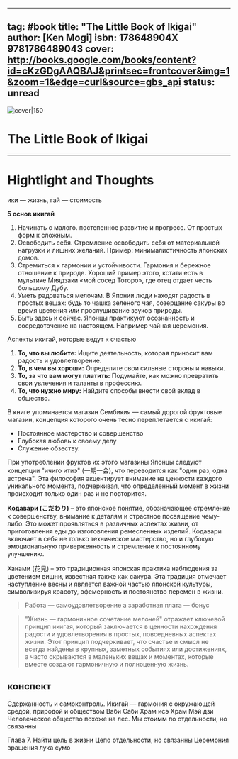 
---
tag: #book
title: "The Little Book of Ikigai"
author: [Ken Mogi]
isbn: 178648904X 9781786489043
cover: http://books.google.com/books/content?id=cKzGDgAAQBAJ&printsec=frontcover&img=1&zoom=1&edge=curl&source=gbs_api
status: unread
---

![cover|150](http://books.google.com/books/content?id=cKzGDgAAQBAJ&printsec=frontcover&img=1&zoom=1&edge=curl&source=gbs_api)

# The Little Book of Ikigai
---

# Hightlight and Thoughts 

ики — жизнь, гай — стоимость

**5 основ икигай**
1. Начинать с малого. постепенное развитие и прогресс. От простых форм к сложным.
2. Освободить себя. Стремление освободить себя от материальной нагрузки и лишних желаний. Пример: минималистичность японских домов.
3. Стремиться к гармонии и устойчивости. Гармония и бережное отношение к природе. Хороший пример этого, кстати есть в мультике Миядзаки «мой сосед Тоторо», где отец отдает честь большому Дубу. 
4. Уметь радоваться мелочам. В Японии люди находят радость в простых вещах: будь то чашка зеленого чая, созерцание сакуры во время цветения или прослушивание звуков природы.
5. Быть здесь и сейчас. Японцы практикуют осознанность и сосредоточение на настоящем. Например чайная церемония.

Аспекты икигай, которые ведут к счастью 
1. **То, что вы любите:** Ищите деятельность, которая приносит вам радость и удовлетворение.
2. **То, в чем вы хороши:** Определите свои сильные стороны и навыки.
3. **То, за что вам могут платить:** Подумайте, как можно превратить свои увлечения и таланты в профессию.
4. **То, что нужно миру:** Найдите способы внести свой вклад в общество.


В книге упоминается магазин Сембикия — самый дорогой фруктовые магазин, концепция которого очень тесно переплетается с икигай:
- Постоянное мастерство и совершенство
- Глубокая любовь к своему делу
- Служение обзеству.

При употреблении фруктов их этого магазины Японцы следуют концепции "ичиго итиэ" (一期一会), что переводится как "один раз, одна встреча". Эта философия акцентирует внимание на ценности каждого уникального момента, подчеркивая, что определенный момент в жизни происходит только один раз и не повторится.


**Кодавари (こだわり)** – это японское понятие, обозначающее стремление к совершенству, внимание к деталям и страстное посвящение чему-либо. Это может проявляться в различных аспектах жизни, от приготовления еды до изготовления ремесленных изделий. Кодавари включает в себя не только техническое мастерство, но и глубокую эмоциональную приверженность и стремление к постоянному улучшению.

Ханами (花見) – это традиционная японская практика наблюдения за цветением вишни, известная также как сакура. Эта традиция отмечает наступление весны и является важной частью японской культуры, символизируя красоту, эфемерность и постоянство перемен в жизни.

>Работа — самоудовлетворение а заработная плата — бонус

>"Жизнь — гармоничное сочетание мелочей" отражает ключевой принцип икигая, который заключается в ценности нахождения радости и удовлетворения в простых, повседневных аспектах жизни. Этот принцип подчеркивает, что счастье и смысл не всегда найдены в крупных, заметных событиях или достижениях, а часто скрываются в маленьких вещах и моментах, которые вместе создают гармоничную и полноценную жизнь.


## конспект 
Сдержанность и самоконтроль. 
Икигай — гармония с окружающей средой, природой и обществом 
Ваби Саби 
Храм исэ 
Храм Мэй дзи 
Человеческое общество похоже на лес. Мы стоимм по отдельности, но связанны 

Глава 7. Найти цель в жизни 
Цепо отдельности, но связанны 
Церемония вращения лука сумо 

